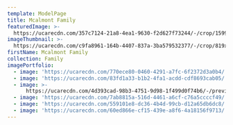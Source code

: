 ```yaml
---
template: ModelPage
title: Mcalmont Family
featuredImage: >-
  https://ucarecdn.com/357c7124-21a8-4ea1-9630-f2d627f73244/-/crop/1599x802/1,119/-/preview/
imageThumbnail: >-
  https://ucarecdn.com/c9fa8961-164b-4407-837a-3ba579532377/-/crop/819x1199/118,150/-/preview/
firstName: Mcalmont Family
collection: Family
imagePortfolio:
  - image: 'https://ucarecdn.com/770ece80-0460-4291-a7fc-6f2372d3a0b4/'
  - image: 'https://ucarecdn.com/83fd1a33-b1b2-4fa1-acdd-cdf8693cab05/'
  - image: >-
      https://ucarecdn.com/4d393cad-98b3-4751-9d98-1f499d0f74b6/-/preview/-/rotate/90/
  - image: 'https://ucarecdn.com/7ab8815a-516d-4461-a6cf-c76a5ccccf49/'
  - image: 'https://ucarecdn.com/559101e8-dc36-4b4d-99cb-d12a65db6dc8/'
  - image: 'https://ucarecdn.com/60ed866e-cf15-439e-a8f6-4a18156f9713/'
---
```


